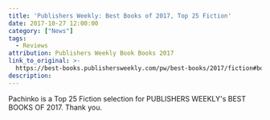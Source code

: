 ```yaml
---
title: 'Publishers Weekly: Best Books of 2017, Top 25 Fiction'
date: 2017-10-27 12:00:00
category: ["News"]
tags:
  - Reviews
attribution: Publishers Weekly Book Books 2017
link_to_original: >-
  https://best-books.publishersweekly.com/pw/best-books/2017/fiction#book/book-16
description:
---
```



Pachinko is a Top 25 Fiction selection for PUBLISHERS WEEKLY's BEST BOOKS OF 2017. Thank you.